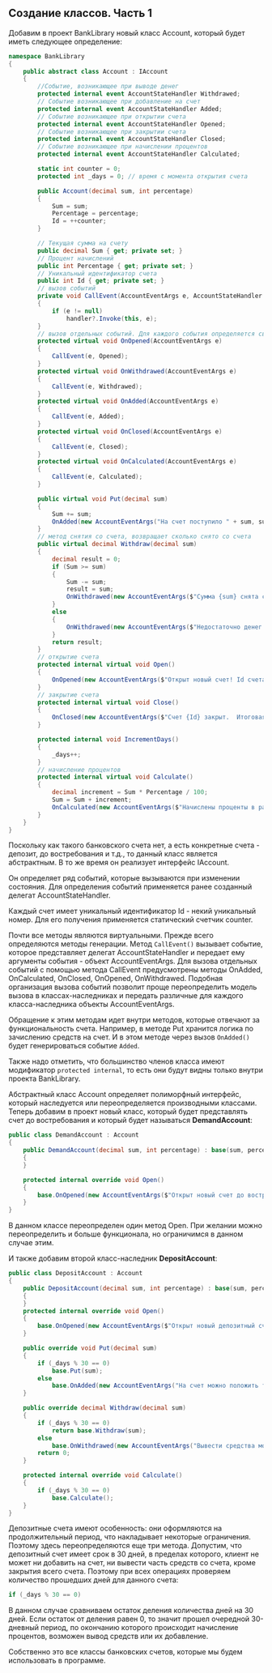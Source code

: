 ## Создание классов. Часть 1

Добавим в проект BankLibrary новый класс Account, который будет иметь следующее определение:

```cs
namespace BankLibrary
{
    public abstract class Account : IAccount
    {
        //Событие, возникающее при выводе денег
        protected internal event AccountStateHandler Withdrawed;
        // Событие возникающее при добавление на счет
        protected internal event AccountStateHandler Added;
        // Событие возникающее при открытии счета
        protected internal event AccountStateHandler Opened;
        // Событие возникающее при закрытии счета
        protected internal event AccountStateHandler Closed;
        // Событие возникающее при начислении процентов
        protected internal event AccountStateHandler Calculated;

        static int counter = 0;
        protected int _days = 0; // время с момента открытия счета

        public Account(decimal sum, int percentage)
        {
            Sum = sum;
            Percentage = percentage;
            Id = ++counter;
        }

        // Текущая сумма на счету
        public decimal Sum { get; private set; }
        // Процент начислений
        public int Percentage { get; private set; }
        // Уникальный идентификатор счета
        public int Id { get; private set; }
        // вызов событий
        private void CallEvent(AccountEventArgs e, AccountStateHandler handler)
        {
            if (e != null)
                handler?.Invoke(this, e);
        }
        // вызов отдельных событий. Для каждого события определяется свой витуальный метод
        protected virtual void OnOpened(AccountEventArgs e)
        {
            CallEvent(e, Opened);
        }
        protected virtual void OnWithdrawed(AccountEventArgs e)
        {
            CallEvent(e, Withdrawed);
        }
        protected virtual void OnAdded(AccountEventArgs e)
        {
            CallEvent(e, Added);
        }
        protected virtual void OnClosed(AccountEventArgs e)
        {
            CallEvent(e, Closed);
        }
        protected virtual void OnCalculated(AccountEventArgs e)
        {
            CallEvent(e, Calculated);
        }

        public virtual void Put(decimal sum)
        {
            Sum += sum;
            OnAdded(new AccountEventArgs("На счет поступило " + sum, sum));
        }
        // метод снятия со счета, возвращает сколько снято со счета
        public virtual decimal Withdraw(decimal sum)
        {
            decimal result = 0;
            if (Sum >= sum)
            {
                Sum -= sum;
                result = sum;
                OnWithdrawed(new AccountEventArgs($"Сумма {sum} снята со счета {Id}", sum));
            }
            else
            {
                OnWithdrawed(new AccountEventArgs($"Недостаточно денег на счете {Id}", 0));
            }
            return result;
        }
        // открытие счета
        protected internal virtual void Open()
        {
            OnOpened(new AccountEventArgs($"Открыт новый счет! Id счета: {Id}", Sum));
        }
        // закрытие счета
        protected internal virtual void Close()
        {
            OnClosed(new AccountEventArgs($"Счет {Id} закрыт.  Итоговая сумма: {Sum}", Sum));
        }

        protected internal void IncrementDays()
        {
            _days++;
        }
        // начисление процентов
        protected internal virtual void Calculate()
        {
            decimal increment = Sum * Percentage / 100;
            Sum = Sum + increment;
            OnCalculated(new AccountEventArgs($"Начислены проценты в размере: {increment}", increment));
        }
    }
}
```

Поскольку как такого банковского счета нет, а есть конкретные счета - депозит, до востребования и т.д., то данный класс является абстрактным. В то же 
время он реализует интерфейс IAccount.

Он определяет ряд событий, которые вызываются при изменении состояния. Для определения событий применяется ранее созданный делегат AccountStateHandler.

Каждый счет имеет уникальный идентификатор Id - некий уникальный номер. Для его получения применяется статический счетчик counter.

Почти все методы являются виртуальными. Прежде всего определяются методы генерации. Метод `CallEvent()` вызывает событие, которое 
представляет делегат AccountStateHandler и передает ему аргументы события - объект AccountEventArgs. Для вызова отдельных событий с 
помощью метода CallEvent предусмотрены методы OnAdded, OnCalculated, OnClosed, OnOpened, OnWithdrawed. Подобная организация 
вызова событий позволит проще переопределить модель вызова в классах-наследниках и передать различные для каждого класса-наследника объекты AccountEventArgs.

Обращение к этим методам идет внутри методов, которые отвечают за функциональность счета. Например, в методе Put хранится логика по зачислению средств на счет. 
И в этом методе через вызов `OnAdded()` будет генерироваться событие `Added`.

Также надо отметить, что большинство членов класса имеют модификатор `protected internal`, то есть они будут видны только внутри проекта 
BankLibrary.

Абстрактный класс Account определяет полиморфный интерфейс, который наследуется или переопределяется производными классами. Теперь добавим в проект 
новый класс, который будет представлять счет до востребования и который будет называться **DemandAccount**:

```cs
public class DemandAccount : Account
{
    public DemandAccount(decimal sum, int percentage) : base(sum, percentage)
    {
    }

    protected internal override void Open()
    {
        base.OnOpened(new AccountEventArgs($"Открыт новый счет до востребования! Id счета: {this.Id}", this.Sum));
    }
}
```

В данном классе переопределен один метод Open. При желании можно переопределить и больше функционала, но ограничимся в данном случае этим.

И также добавим второй класс-наследник **DepositAccount**:

```cs
public class DepositAccount : Account
{
    public DepositAccount(decimal sum, int percentage) : base(sum, percentage)
    {
    }
    protected internal override void Open()
    {
        base.OnOpened(new AccountEventArgs($"Открыт новый депозитный счет! Id счета: {this.Id}", this.Sum));
    }

    public override void Put(decimal sum)
    {
        if (_days % 30 == 0)
            base.Put(sum);
        else
            base.OnAdded(new AccountEventArgs("На счет можно положить только после 30-ти дневного периода", 0));
    }

    public override decimal Withdraw(decimal sum)
    {
        if (_days % 30 == 0)
            return base.Withdraw(sum);
        else
            base.OnWithdrawed(new AccountEventArgs("Вывести средства можно только после 30-ти дневного периода", 0));
        return 0;
    }

    protected internal override void Calculate()
    {
        if (_days % 30 == 0)
            base.Calculate();
    }
}
```

Депозитные счета имеют особенность: они оформляются на продолжительный период, что накладывает некоторые ограничения. Поэтому здесь переопределяются еще три метода. 
Допустим, что депозитный счет имеет срок в 30 дней, в пределах которого, клиент не может ни добавить на счет, ни вывести часть средств со счета, кроме закрытия всего счета. 
Поэтому при всех операциях проверяем количество прошедших дней для данного счета:

```cs
if (_days % 30 == 0)
```

В данном случае сравниваем остаток деления количества дней на 30 дней. Если остаток от деления равен 0, то значит прошел очередной 30-дневный 
период, по окончанию которого происходит начисление процентов, возможен вывод средств или их добавление.

Собственно это все классы банковских счетов, которые мы будем использовать в программе.

